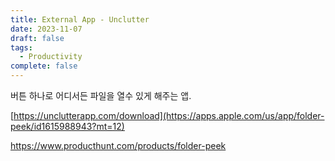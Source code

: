 ```yaml
---
title: External App - Unclutter
date: 2023-11-07
draft: false
tags:
  - Productivity
complete: false
---
```

버튼 하나로 어디서든 파일을 열수 있게 해주는 앱.

[https://unclutterapp.com/download](https://apps.apple.com/us/app/folder-peek/id1615988943?mt=12)

https://www.producthunt.com/products/folder-peek